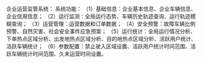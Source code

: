 企业运营监管系统：
系统功能：
（1）基础信息：企业基本信息、企业车辆信息、企业信用信息；
（2）运行监测：全局运行态势、车辆历史轨迹查询、运行轨迹模糊查询；
（3）运营管理：运营数据和订单数据；
（4）安全预警：故障车辆比例预警、自然灾害、社会安全事件应急预案；
（5）运行统计：全局运行情况分析、下单热点区域分析、出发地热点区域分析、目的地热点区域分析、活跃用户统计、活跃车辆统计；
（6）参数配置：禁止驶入区域设置、活跃用户统计时间范围、活跃车辆统计时间范围、久未运营时间设置。
